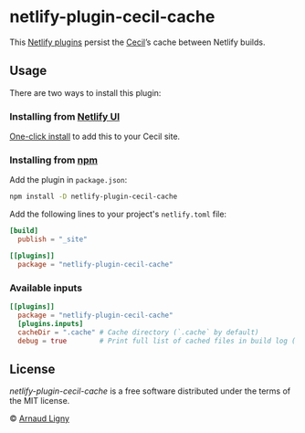 # netlify-plugin-cecil-cache

This [Netlify plugins](https://www.netlify.com/products/build/plugins/) persist the [Cecil](https://cecil.app)’s cache between Netlify builds.

## Usage

There are two ways to install this plugin:

### Installing from [Netlify UI](https://app.netlify.com/teams/cecil-app/plugins?search=cecil)

[One-click install](http://app.netlify.com/plugins/netlify-plugin-cecil-cache/install) to add this to your Cecil site.

### Installing from [npm](https://www.npmjs.com/package/netlify-plugin-cecil-cache)

Add the plugin in `package.json`:

```bash
npm install -D netlify-plugin-cecil-cache
```

Add the following lines to your project's `netlify.toml` file:

```toml
[build]
  publish = "_site"

[[plugins]]
  package = "netlify-plugin-cecil-cache"
```

### Available inputs

```toml
[[plugins]]
  package = "netlify-plugin-cecil-cache"
  [plugins.inputs]
  cacheDir = ".cache" # Cache directory (`.cache` by default)
  debug = true        # Print full list of cached files in build log (`false` by default)
```

## License

_netlify-plugin-cecil-cache_ is a free software distributed under the terms of the MIT license.

© [Arnaud Ligny](https://arnaudligny.fr)
